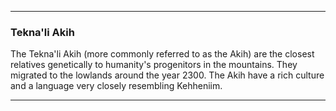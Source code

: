 ----------

### Tekna'li Akih
The Tekna'li Akih (more commonly referred to as the Akih) are the closest relatives genetically to humanity's progenitors in the mountains. They migrated to the lowlands around the year 2300. The Akih have a rich culture and a language very closely resembling Kehheniim.

----------

